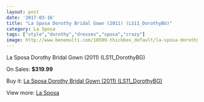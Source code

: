 ```yaml
---
layout: post
date: '2017-03-16'
title: "La Sposa Dorothy Bridal Gown (2011) (LS11_DorothyBG)"
category: La Sposa
tags: ["style","dorothy","dresses","sposa","crazy"]
image: http://www.benemulti.com/10509-thickbox_default/la-sposa-dorothy-bridal-gown-2011-ls11dorothybg.jpg
---
```

La Sposa Dorothy Bridal Gown (2011) (LS11_DorothyBG)

On Sales: **$319.99**
<a href="https://www.benemulti.com/en/la-sposa/3945-la-sposa-dorothy-bridal-gown-2011-ls11dorothybg.html"><amp-img layout="responsive" width="600" height="600" src="//www.benemulti.com/10509-thickbox_default/la-sposa-dorothy-bridal-gown-2011-ls11dorothybg.jpg" alt="La Sposa Dorothy Bridal Gown (2011) (LS11_DorothyBG) 0" /></a>
<a href="https://www.benemulti.com/en/la-sposa/3945-la-sposa-dorothy-bridal-gown-2011-ls11dorothybg.html"><amp-img layout="responsive" width="600" height="600" src="//www.benemulti.com/10513-thickbox_default/la-sposa-dorothy-bridal-gown-2011-ls11dorothybg.jpg" alt="La Sposa Dorothy Bridal Gown (2011) (LS11_DorothyBG) 1" /></a>
<a href="https://www.benemulti.com/en/la-sposa/3945-la-sposa-dorothy-bridal-gown-2011-ls11dorothybg.html"><amp-img layout="responsive" width="600" height="600" src="//www.benemulti.com/10512-thickbox_default/la-sposa-dorothy-bridal-gown-2011-ls11dorothybg.jpg" alt="La Sposa Dorothy Bridal Gown (2011) (LS11_DorothyBG) 2" /></a>
<a href="https://www.benemulti.com/en/la-sposa/3945-la-sposa-dorothy-bridal-gown-2011-ls11dorothybg.html"><amp-img layout="responsive" width="600" height="600" src="//www.benemulti.com/10511-thickbox_default/la-sposa-dorothy-bridal-gown-2011-ls11dorothybg.jpg" alt="La Sposa Dorothy Bridal Gown (2011) (LS11_DorothyBG) 3" /></a>
<a href="https://www.benemulti.com/en/la-sposa/3945-la-sposa-dorothy-bridal-gown-2011-ls11dorothybg.html"><amp-img layout="responsive" width="600" height="600" src="//www.benemulti.com/10510-thickbox_default/la-sposa-dorothy-bridal-gown-2011-ls11dorothybg.jpg" alt="La Sposa Dorothy Bridal Gown (2011) (LS11_DorothyBG) 4" /></a>

Buy it: [La Sposa Dorothy Bridal Gown (2011) (LS11_DorothyBG)](https://www.benemulti.com/en/la-sposa/3945-la-sposa-dorothy-bridal-gown-2011-ls11dorothybg.html "La Sposa Dorothy Bridal Gown (2011) (LS11_DorothyBG)")

View more: [La Sposa](https://www.benemulti.com/en/38-la-sposa "La Sposa")
